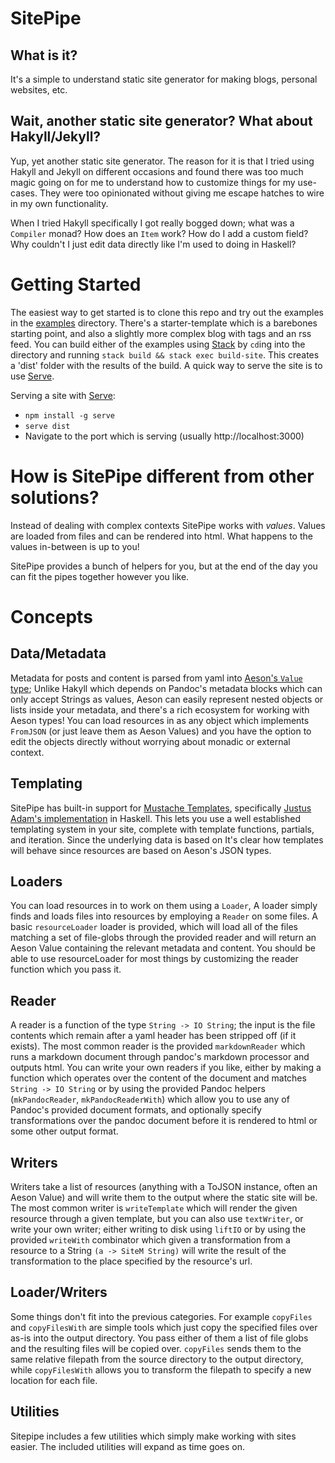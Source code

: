 # SitePipe

## What is it?

It's a simple to understand static site generator for making blogs, personal
websites, etc.

## Wait, another static site generator? What about Hakyll/Jekyll?

Yup, yet another static site generator. The reason for it is that I tried using
Hakyll and Jekyll on different occasions and found there was too much magic
going on for me to understand how to customize things for my use-cases. They were
too opinionated without giving me escape hatches to wire in my own functionality.

When I tried Hakyll specifically I got really bogged down; what was a
`Compiler` monad? How does an `Item` work? How do I add a custom field? Why
couldn't I just edit data directly like I'm used to doing in Haskell?

# Getting Started

The easiest way to get started is to clone this repo and try out the examples in the
[examples](./examples) directory. There's a starter-template which is a barebones
starting point, and also a slightly more complex blog with tags and an rss feed.
You can build either of the examples using [Stack](http://seanhess.github.io/2015/08/04/practical-haskell-getting-started.html)
by `cd`ing into the directory and running `stack build && stack exec build-site`.
This creates a 'dist' folder with the results of the build. A quick way to serve
the site is to use [Serve](https://www.npmjs.com/package/serve).

Serving a site with [Serve](https://www.npmjs.com/package/serve):
- `npm install -g serve`
- `serve dist`
- Navigate to the port which is serving (usually http://localhost:3000)

# How is SitePipe different from other solutions?

Instead of dealing with complex contexts SitePipe works with *values*. Values
are loaded from files and can be rendered into html. What happens to the values
in-between is up to you!

SitePipe provides a bunch of helpers for you, but at the end of the day you can
fit the pipes together however you like.

# Concepts

Data/Metadata
-------------

Metadata for posts and content is parsed from yaml into [Aeson's `Value`
type](https://hackage.haskell.org/package/aeson); Unlike Hakyll which depends
on Pandoc's metadata blocks which can only accept Strings as values, Aeson can
easily represent nested objects or lists inside your metadata, and there's a
rich ecosystem for working with Aeson types! You can load resources in as any
object which implements `FromJSON` (or just leave them as Aeson Values) and you
have the option to edit the objects directly without worrying about monadic or
external context.

##   Templating

SitePipe has built-in support for [Mustache
Templates](https://mustache.github.io/mustache.5.html), specifically [Justus
Adam's implementation](https://hackage.haskell.org/package/mustache) in
Haskell. This lets you use a well established templating system in your site,
complete with template functions, partials, and iteration. Since the underlying
data is based on It's clear how templates will behave since resources are based
on Aeson's JSON types.

## Loaders

You can load resources in to work on them using a `Loader`, A loader simply
finds and loads files into resources by employing a `Reader` on some files. A
basic `resourceLoader` loader is provided, which will load all of the files
matching a set of file-globs through the provided reader and will return an
Aeson Value containing the relevant metadata and content. You should be able to
use resourceLoader for most things by customizing the reader function which you
pass it.

## Reader

A reader is a function of the type `String -> IO String`; the input is the file
contents which remain after a yaml header has been stripped off (if it exists).
The most common reader is the provided `markdownReader` which runs a markdown
document through pandoc's markdown processor and outputs html. You can write
your own readers if you like, either by making a function which operates over
the content of the document and matches `String -> IO String` or by using
the provided Pandoc helpers (`mkPandocReader`, `mkPandocReaderWith`) which
allow you to use any of Pandoc's provided document formats, and optionally specify
transformations over the pandoc document before it is rendered to html or some other
output format.

## Writers

Writers take a list of resources (anything with a ToJSON instance, often an
Aeson Value) and will write them to the output where the static site will be.
The most common writer is `writeTemplate` which will render the given resource
through a given template, but you can also use `textWriter`, or write your own
writer; either writing to disk using `liftIO` or by using the provided
`writeWith` combinator which given a transformation from a resource to a String
`(a -> SiteM String)` will write the result of the transformation to the place
specified by the resource's url.

## Loader/Writers

Some things don't fit into the previous categories. For example `copyFiles` and
`copyFilesWith` are simple tools which just copy the specified files over as-is
into the output directory. You pass either of them a list of file globs and the
resulting files will be copied over. `copyFiles` sends them to the same
relative filepath from the source directory to the output directory, while
`copyFilesWith` allows you to transform the filepath to specify a new location
for each file.

## Utilities

Sitepipe includes a few utilities which simply make working with sites easier.
The included utilities will expand as time goes on.
